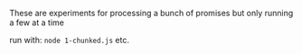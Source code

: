 These are experiments for processing a bunch of promises but only running a few at a time

run with: `node 1-chunked.js` etc.